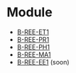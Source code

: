 # Module

- [B-REE-ET1](./B-REE-ET1/B-REE-ET1.md)
- [B-REE-PR1](./B-REE-PR1/B-REE-PR1.md)
- [B-REE-PH1](./B-REE-PH1/B-REE-PH1.md)
- [B-REE-MA1](./B-REE-MA1/B-REE-MA1.md)
- [B-REE-EE1](./B-REE-EE1/B-REE-EE1.md) (soon)
